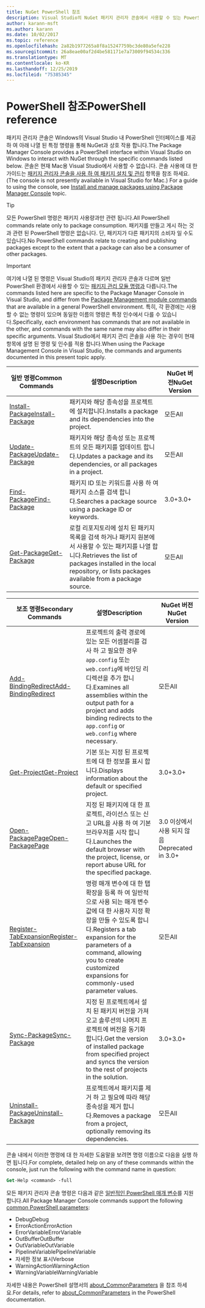 ```yaml
---
title: NuGet PowerShell 참조
description: Visual Studio의 NuGet 패키지 관리자 콘솔에서 사용할 수 있는 PowerShell 명령에 대 한 전체 참조입니다.
author: karann-msft
ms.author: karann
ms.date: 10/02/2017
ms.topic: reference
ms.openlocfilehash: 2a82b1977265a8f8a15247759bc3de80a5efe228
ms.sourcegitcommit: 26a8eae00af2d4be581171e7a73009f94534c336
ms.translationtype: MT
ms.contentlocale: ko-KR
ms.lasthandoff: 12/25/2019
ms.locfileid: "75385345"
---
```

# <a name="powershell-reference"></a><span data-ttu-id="dbfc1-103">PowerShell 참조</span><span class="sxs-lookup"><span data-stu-id="dbfc1-103">PowerShell reference</span></span>

<span data-ttu-id="dbfc1-104">패키지 관리자 콘솔은 Windows의 Visual Studio 내 PowerShell 인터페이스를 제공 하 여 아래 나열 된 특정 명령을 통해 NuGet과 상호 작용 합니다.</span><span class="sxs-lookup"><span data-stu-id="dbfc1-104">The Package Manager Console provides a PowerShell interface within Visual Studio on Windows to interact with NuGet through the specific commands listed below.</span></span> <span data-ttu-id="dbfc1-105">콘솔은 현재 Mac용 Visual Studio에서 사용할 수 없습니다. 콘솔 사용에 대 한 가이드는 [패키지 관리자 콘솔을 사용 하 여 패키지 설치 및 관리](../consume-packages/install-use-packages-powershell.md) 항목을 참조 하세요.</span><span class="sxs-lookup"><span data-stu-id="dbfc1-105">(The console is not presently available in Visual Studio for Mac.) For a guide to using the console, see [Install and manage packages using Package Manager Console](../consume-packages/install-use-packages-powershell.md) topic.</span></span>

> [!Tip]
> <span data-ttu-id="dbfc1-106">모든 PowerShell 명령은 패키지 사용량과만 관련 됩니다.</span><span class="sxs-lookup"><span data-stu-id="dbfc1-106">All PowerShell commands relate only to package consumption.</span></span> <span data-ttu-id="dbfc1-107">패키지를 만들고 게시 하는 것과 관련 된 PowerShell 명령은 없습니다. 단, 패키지가 다른 패키지의 소비자 일 수도 있습니다.</span><span class="sxs-lookup"><span data-stu-id="dbfc1-107">No PowerShell commands relate to creating and publishing packages except to the extent that a package can also be a consumer of other packages.</span></span>

> [!Important]
> <span data-ttu-id="dbfc1-108">여기에 나열 된 명령은 Visual Studio의 패키지 관리자 콘솔과 다르며 일반 PowerShell 환경에서 사용할 수 있는 [패키지 관리 모듈 명령과](/powershell/module/packagemanagement/?view=powershell-6) 다릅니다.</span><span class="sxs-lookup"><span data-stu-id="dbfc1-108">The commands listed here are specific to the Package Manager Console in Visual Studio, and differ from the [Package Management module commands](/powershell/module/packagemanagement/?view=powershell-6) that are available in a general PowerShell environment.</span></span> <span data-ttu-id="dbfc1-109">특히, 각 환경에는 사용할 수 없는 명령이 있으며 동일한 이름의 명령은 특정 인수에서 다를 수 있습니다.</span><span class="sxs-lookup"><span data-stu-id="dbfc1-109">Specifically, each environment has commands that are not available in the other, and commands with the same name may also differ in their specific arguments.</span></span> <span data-ttu-id="dbfc1-110">Visual Studio에서 패키지 관리 콘솔을 사용 하는 경우이 현재 항목에 설명 된 명령 및 인수를 적용 합니다.</span><span class="sxs-lookup"><span data-stu-id="dbfc1-110">When using the Package Management Console in Visual Studio, the commands and arguments documented in this present topic apply.</span></span>

| <span data-ttu-id="dbfc1-111">일반 명령</span><span class="sxs-lookup"><span data-stu-id="dbfc1-111">Common Commands</span></span> | <span data-ttu-id="dbfc1-112">설명</span><span class="sxs-lookup"><span data-stu-id="dbfc1-112">Description</span></span> | <span data-ttu-id="dbfc1-113">NuGet 버전</span><span class="sxs-lookup"><span data-stu-id="dbfc1-113">NuGet Version</span></span> |
| --- | --- | --- |
| [<span data-ttu-id="dbfc1-114">Install-Package</span><span class="sxs-lookup"><span data-stu-id="dbfc1-114">Install-Package</span></span>](ps-reference/ps-ref-install-package.md) | <span data-ttu-id="dbfc1-115">패키지와 해당 종속성을 프로젝트에 설치합니다.</span><span class="sxs-lookup"><span data-stu-id="dbfc1-115">Installs a package and its dependencies into the project.</span></span> | <span data-ttu-id="dbfc1-116">모든</span><span class="sxs-lookup"><span data-stu-id="dbfc1-116">All</span></span> |
| [<span data-ttu-id="dbfc1-117">Update-Package</span><span class="sxs-lookup"><span data-stu-id="dbfc1-117">Update-Package</span></span>](ps-reference/ps-ref-update-package.md) | <span data-ttu-id="dbfc1-118">패키지와 해당 종속성 또는 프로젝트의 모든 패키지를 업데이트 합니다.</span><span class="sxs-lookup"><span data-stu-id="dbfc1-118">Updates a package and its dependencies, or all packages in a project.</span></span> | <span data-ttu-id="dbfc1-119">모든</span><span class="sxs-lookup"><span data-stu-id="dbfc1-119">All</span></span> |
| [<span data-ttu-id="dbfc1-120">Find-Package</span><span class="sxs-lookup"><span data-stu-id="dbfc1-120">Find-Package</span></span>](ps-reference/ps-ref-find-package.md) | <span data-ttu-id="dbfc1-121">패키지 ID 또는 키워드를 사용 하 여 패키지 소스를 검색 합니다.</span><span class="sxs-lookup"><span data-stu-id="dbfc1-121">Searches a package source using a package ID or keywords.</span></span> | <span data-ttu-id="dbfc1-122">3.0+</span><span class="sxs-lookup"><span data-stu-id="dbfc1-122">3.0+</span></span> |
| [<span data-ttu-id="dbfc1-123">Get-Package</span><span class="sxs-lookup"><span data-stu-id="dbfc1-123">Get-Package</span></span>](ps-reference/ps-ref-get-package.md) | <span data-ttu-id="dbfc1-124">로컬 리포지토리에 설치 된 패키지 목록을 검색 하거나 패키지 원본에서 사용할 수 있는 패키지를 나열 합니다.</span><span class="sxs-lookup"><span data-stu-id="dbfc1-124">Retrieves the list of packages installed in the local repository, or lists packages available from a package source.</span></span> | <span data-ttu-id="dbfc1-125">모든</span><span class="sxs-lookup"><span data-stu-id="dbfc1-125">All</span></span> |

| <span data-ttu-id="dbfc1-126">보조 명령</span><span class="sxs-lookup"><span data-stu-id="dbfc1-126">Secondary Commands</span></span> | <span data-ttu-id="dbfc1-127">설명</span><span class="sxs-lookup"><span data-stu-id="dbfc1-127">Description</span></span> | <span data-ttu-id="dbfc1-128">NuGet 버전</span><span class="sxs-lookup"><span data-stu-id="dbfc1-128">NuGet Version</span></span> |
| --- | --- | --- |
| [<span data-ttu-id="dbfc1-129">Add-BindingRedirect</span><span class="sxs-lookup"><span data-stu-id="dbfc1-129">Add-BindingRedirect</span></span>](ps-reference/ps-ref-add-bindingredirect.md) | <span data-ttu-id="dbfc1-130">프로젝트의 출력 경로에 있는 모든 어셈블리를 검사 하 고 필요한 경우 `app.config` 또는 `web.config`에 바인딩 리디렉션을 추가 합니다.</span><span class="sxs-lookup"><span data-stu-id="dbfc1-130">Examines all assemblies within the output path for a project and adds binding redirects to the `app.config` or `web.config` where necessary.</span></span> | <span data-ttu-id="dbfc1-131">모든</span><span class="sxs-lookup"><span data-stu-id="dbfc1-131">All</span></span> |
| [<span data-ttu-id="dbfc1-132">Get-Project</span><span class="sxs-lookup"><span data-stu-id="dbfc1-132">Get-Project</span></span>](ps-reference/ps-ref-get-project.md) | <span data-ttu-id="dbfc1-133">기본 또는 지정 된 프로젝트에 대 한 정보를 표시 합니다.</span><span class="sxs-lookup"><span data-stu-id="dbfc1-133">Displays information about the default or specified project.</span></span> | <span data-ttu-id="dbfc1-134">3.0+</span><span class="sxs-lookup"><span data-stu-id="dbfc1-134">3.0+</span></span> |
| [<span data-ttu-id="dbfc1-135">Open-PackagePage</span><span class="sxs-lookup"><span data-stu-id="dbfc1-135">Open-PackagePage</span></span>](ps-reference/ps-ref-open-packagepage.md) | <span data-ttu-id="dbfc1-136">지정 된 패키지에 대 한 프로젝트, 라이선스 또는 신고 URL을 사용 하 여 기본 브라우저를 시작 합니다.</span><span class="sxs-lookup"><span data-stu-id="dbfc1-136">Launches the default browser with the project, license, or report abuse URL for the specified package.</span></span> | <span data-ttu-id="dbfc1-137">3\.0 이상에서 사용 되지 않음</span><span class="sxs-lookup"><span data-stu-id="dbfc1-137">Deprecated in 3.0+</span></span> |
| [<span data-ttu-id="dbfc1-138">Register-TabExpansion</span><span class="sxs-lookup"><span data-stu-id="dbfc1-138">Register-TabExpansion</span></span>](ps-reference/ps-ref-register-tabexpansion.md) | <span data-ttu-id="dbfc1-139">명령 매개 변수에 대 한 탭 확장을 등록 하 여 일반적으로 사용 되는 매개 변수 값에 대 한 사용자 지정 확장을 만들 수 있도록 합니다.</span><span class="sxs-lookup"><span data-stu-id="dbfc1-139">Registers a tab expansion for the parameters of a command, allowing you to create customized expansions for commonly-used parameter values.</span></span> | <span data-ttu-id="dbfc1-140">모든</span><span class="sxs-lookup"><span data-stu-id="dbfc1-140">All</span></span> |
| [<span data-ttu-id="dbfc1-141">Sync-Package</span><span class="sxs-lookup"><span data-stu-id="dbfc1-141">Sync-Package</span></span>](ps-reference/ps-ref-sync-package.md) | <span data-ttu-id="dbfc1-142">지정 된 프로젝트에서 설치 된 패키지 버전을 가져오고 솔루션의 나머지 프로젝트에 버전을 동기화 합니다.</span><span class="sxs-lookup"><span data-stu-id="dbfc1-142">Get the version of installed package from specified project and syncs the version to the rest of projects in the solution.</span></span> | <span data-ttu-id="dbfc1-143">3.0+</span><span class="sxs-lookup"><span data-stu-id="dbfc1-143">3.0+</span></span> |
| [<span data-ttu-id="dbfc1-144">Uninstall-Package</span><span class="sxs-lookup"><span data-stu-id="dbfc1-144">Uninstall-Package</span></span>](ps-reference/ps-ref-uninstall-package.md) | <span data-ttu-id="dbfc1-145">프로젝트에서 패키지를 제거 하 고 필요에 따라 해당 종속성을 제거 합니다.</span><span class="sxs-lookup"><span data-stu-id="dbfc1-145">Removes a package from a project, optionally removing its dependencies.</span></span> | <span data-ttu-id="dbfc1-146">모든</span><span class="sxs-lookup"><span data-stu-id="dbfc1-146">All</span></span> |

<span data-ttu-id="dbfc1-147">콘솔 내에서 이러한 명령에 대 한 자세한 도움말을 보려면 명령 이름으로 다음을 실행 하면 됩니다.</span><span class="sxs-lookup"><span data-stu-id="dbfc1-147">For complete, detailed help on any of these commands within the console, just run the following with the command name in question:</span></span>

```ps
Get-Help <command> -full
```

<span data-ttu-id="dbfc1-148">모든 패키지 관리자 콘솔 명령은 다음과 같은 [일반적인 PowerShell 매개 변수](https://go.microsoft.com/fwlink/?LinkID=113216)를 지원 합니다.</span><span class="sxs-lookup"><span data-stu-id="dbfc1-148">All Package Manager Console commands support the following [common PowerShell parameters](https://go.microsoft.com/fwlink/?LinkID=113216):</span></span>

- <span data-ttu-id="dbfc1-149">Debug</span><span class="sxs-lookup"><span data-stu-id="dbfc1-149">Debug</span></span>
- <span data-ttu-id="dbfc1-150">ErrorAction</span><span class="sxs-lookup"><span data-stu-id="dbfc1-150">ErrorAction</span></span>
- <span data-ttu-id="dbfc1-151">ErrorVariable</span><span class="sxs-lookup"><span data-stu-id="dbfc1-151">ErrorVariable</span></span>
- <span data-ttu-id="dbfc1-152">OutBuffer</span><span class="sxs-lookup"><span data-stu-id="dbfc1-152">OutBuffer</span></span>
- <span data-ttu-id="dbfc1-153">OutVariable</span><span class="sxs-lookup"><span data-stu-id="dbfc1-153">OutVariable</span></span>
- <span data-ttu-id="dbfc1-154">PipelineVariable</span><span class="sxs-lookup"><span data-stu-id="dbfc1-154">PipelineVariable</span></span>
- <span data-ttu-id="dbfc1-155">자세한 정보 표시</span><span class="sxs-lookup"><span data-stu-id="dbfc1-155">Verbose</span></span>
- <span data-ttu-id="dbfc1-156">WarningAction</span><span class="sxs-lookup"><span data-stu-id="dbfc1-156">WarningAction</span></span>
- <span data-ttu-id="dbfc1-157">WarningVariable</span><span class="sxs-lookup"><span data-stu-id="dbfc1-157">WarningVariable</span></span>

<span data-ttu-id="dbfc1-158">자세한 내용은 PowerShell 설명서의 [about_CommonParameters](https://go.microsoft.com/fwlink/?LinkID=113216) 을 참조 하세요.</span><span class="sxs-lookup"><span data-stu-id="dbfc1-158">For details, refer to [about_CommonParameters](https://go.microsoft.com/fwlink/?LinkID=113216) in the PowerShell documentation.</span></span>
